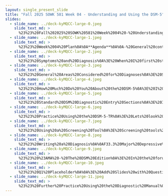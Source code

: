 ```yaml
---
layout: single_present_slide
title: "Fall 2025 SOWK 581 Week 04 - Understanding and Using the DSM-5"
slides:
  - slide_name: ../deck-kyMQCC-large-0.jpeg
    slide_text_md: >
      %23%23%20Fall%202025%20SOWK%20581%20Week%2004%20-%20Understanding%20and%20Using%20the%20DSM-5%0A%0Atitle:%20Fall%202025%20SOWK%20581%20Week%2004%20-%20Understanding%20and%20Using%20the%20DSM-5%0Adate:%202025-09-13%2011:42:27%0Alocation:%20Heritage%20University%0Atags:%0A%20%20-%20Heritage%20University%0A%20%20-%20MSW%20Program%0A%20%20-%20SOWK%20581%0Apresentation_video:%20%3E%0A%20%20%22%22%0Adescription:%20%3E%0A%0AWeek%20five%20is%20a%20synchronous%20class%20week,%20with%20class%20on%20Saturday%20(09/20/25).%20Students%20are%20asked%20to%20read%20Segal%20et%20al.%20(2019),%20a%20chapter%20that%20provides%20a%20discussion%20regarding%20diagnostic%20interviews%20and%20considerations%20for%20different%20settings,%20client%20expectations,%20and%20clinician%20approach.%20I%20also%20ask%20students%20to%20watch%20a%20video%20by%20Kinter%20(2020),%20who%20provides%20a%20broad%20overview%20of%20the%20DMS.%20There%20are%20forums%20for%20students%20to%20share%20about%20how%20they%20engage%20in%20the%20diagnostic%20process%20and%20other%20materials%20related%20to%20the%20DSM,%20and%20ask%20questions%20they%20might%20have.%20During%20class,%20we%20will%20spend%20time%20demonstrating%20and%20discussing%20how%20to%20use%20the%20DSM%20for%20diagnostic%20interviews,%20as%20well%20as%20an%20opportunity%20to%20respond%20to%20the%20questions%20posed%20in%20the%20forums%20in%20an%20AMA%20format.%20The%20agenda%20for%20the%20in-class%20session%20includes:%0A%0A-%20General%20content%20in%20diagnoses%0A-%20Using%20the%20DSM%0A-%20AMA%20-%20DMS-5-TR%20Edition%0A%0AThe%20learning%20objectives%20this%20week%20include:%0A%0A-%20Reflect%20on%20the%20structure,%20purpose,%20and%20challenges%20of%20the%20clinical%20diagnostic%20interview%20process%20across%20different%20practice%20settings.%0A-%20Explore%20the%20organization%20and%20diagnostic%20criteria%20of%20the%20DSM-5-TR%20through%20guided%20media%20and%20independent%20resource%20discovery.%0A-%20Identify%20and%20describe%20diagnostic%20features%20and%20symptom%20patterns%20of%20specific%20mental%20health%20conditions%20using%20DSM-based%20sources.%0A-%20Identify%20key%20elements%20of%20diagnosis,%20including%20symptom%20types,%20duration,%20frequency,%20intensity,%20and%20cultural/contextual%20considerations.%0A-%20Practice%20locating%20diagnostic%20criteria%20in%20the%20DSM.%0A-%20Evaluate%20how%20screening%20tools%20and%20assessment%20measures%20can%20support%20clinical%20judgment%20and%20diagnosis.%0A%0A%0A
  - slide_name: ../deck-kyMQCC-large-1.jpeg
    slide_text_md: >
      %23%23%20Week%2004%20Plan%0A%0A**Agenda**%0A%0A-%20General%20content%20in%20diagnoses%0A-%20Using%20the%20DSM%0A-%20AMA%20-%20DMS-5-TR%20Edition%0A%0A**Learning%20Objectives**%0A%0A-%20Identify%20key%20elements%20of%20diagnosis,%20including%20symptom%20types,%20duration,%20frequency,%20intensity,%20and%20cultural/contextual%20considerations.%0A-%20Practice%20locating%20diagnostic%20criteria%20in%20the%20DSM.%0A-%20Evaluate%20how%20screening%20tools%20and%20assessment%20measures%20can%20support%20clinical%20judgment%20and%20diagnosis.%0A%0A%0A
  - slide_name: ../deck-kyMQCC-large-2.jpeg
    slide_text_md: >
      %23%23%20Symptoms%20and%20Diagnosis%0A%3E%20When%20I%20first%20started%20studying%20the%20DSM,%20I%20wrote%20a%20blog%20post%20about%20panic%20attacks%20and%20love.%20%0A%0A%3E%20It%20made%20me%20start%20to%20wonder,%20Do%20we%20all%20have%20the%20conditions%20and%20symptoms%20in%20the%20DSM%3F%0A%0A-%20The%20tendency%20of%20students%20to%20self-diagnose%20based%20on%20classroom%20learning%20is%20sometimes%20referred%20to%20as%20intern%20syndrome%20or%20medical%20students'%20disorder%20(Aaiz%20%26%20Stephen,%202017).%20(study%20in%20India%20looking%20at%20psychology%20students%20and%20diagnosis)%0A-%20Attitudes%20towards%20those%20who%20self-diagnose%20are%20a%20highly%20contentious%20practice,%20with%20individuals%20stating%20emotional%20and%20moral%20arguments%20both%20for%20and%20against%20self-diagnosis,%20with%20arguments%20about%20perceived%20benefits%20and%20harms%20(Underhill%20%26%20Foulkes,%202025).%20(study%20on%20Reddit%20looking%20at%20general%20perceptions)%0A%0A-%20Common%20symptoms%20do%20not%20mean%20a%20clinical%20diagnosis.%0A-%20Individuals%20may%20experience%20clinically%20relevant%20symptoms%20without%20meeting%20full%20criteria.%0A-%20Cultural%20norms%20and%20individual%20differences%20influence%20what%20is%20considered%20%22normal.%22%0A%0A%3Cdiv%20style%3D%22text-align:%20center%22%20markdown%3D%221%22%3E%0AReference%0A%3C/div%3E%0A%3Cdiv%20style%3D%22margin:%200%200%200%202em;%20text-indent:%20-2em;%22%20markdown%3D%221%22%3E%0A%0AAaiz,%20A.,%20%26%20Stephen,%20S.%20(2017).%20Self-diagnosis%20in%20psychology%20students.%20_International%20Journal%20of%20Indian%20Psychology,%204_(2),%203.%20%3Chttps://doi.org/10.25215/0402.035%3E%0A%0AUnderhill,%20R.,%20%26%20Foulkes,%20L.%20(2025).%20Self-diagnosis%20of%20mental%20disorders:%20A%20qualitative%20study%20of%20attitudes%20on%20Reddit.%20_Qualitative%20Health%20Research,%2035_(7),%20779-792.%20%3Chttps://doi.org/10.1177/10497323241288785%3E%0A%0A%3C/div%3E%0A%0A
  - slide_name: ../deck-kyMQCC-large-3.jpeg
    slide_text_md: >
      %23%23%20General%20Areas%20Considered%20for%20Diagnoses%0A%3E%20So%20then,%20what%20do%20we%20think%20about%20when%20we%20think%20about%20diagnoses%3F%20Most%20diagnoses%20include%20specific%20symptoms,%20a%20time-related%20connection,%20some%20frequency,%20and%20a%20description%20of%20intensity%20for%20a%20diagnosis%20to%20meet%20the%20threshold%20for%20a%20given%20diagnosis.%0A%0A%0A-%20**Symptoms**%20can%20impact%20people%20in%20a%20variety%20of%20ways,%20including:%0A%09*%20Beliefs%20(e.g.,%20delusions%20in%20psychotic%20disorders,%20or%20%22I'm%20not%20good%20enough%22%20in%20MDD)%20or%20Experiences%20(experience%20of%20a%20traumatic%20experience%20in%20PTSD)%0A%09*%20thoughts%20(%22People%20will%20negatively%20judge%20me%22%20in%20generalized%20anxiety)%0A%09*%20feelings%20(feeling%20down%20or%20depressed%20%20in%20MDD)%0A%09*%20behaviors%20(often%20losing%20things%20in%20ADHD)%0A-%20Different%20measures%20of%20**time**%20%20are%20often%20given%20within%20a%20diagnosis%0A%09*%20Taking%20place%20over%20a%20**period%20of%20time**%20(e.g.,%20depressive%20symptoms%20being%20present%20during%20a%20two-week%20time%20period%20in%20MDD)%0A%09*%20Include%20**age**%20related%20requirements%20(eg.,%20symptoms%20evident%20before%20age%20of%205%20in%20RAD)%0A%09*%20Have%20an%20associated%20**duration**(e.g.,%20compulsions%20are%20time-consuming%20taking%20an%20more%20than%20one%20hour%20per%20day%20in%20OCD)%20%0A-%20The%20*frequency*%20is%20discussed%20(e.g.,%20%22often%20argues%20with%20authority%20figures%22%20in%20ODD)%0A-%20The%20**intensity**%20is%20also%20required%20in%20diagnostic%20criteria%20(e.g.,%20causes%20clinically%20significant%20distress,%20the%20impact%20symptoms%20have%20on%20areas%20of%20life,%20judgment,%20or%20mood)%0A%0A(American%20Psychiatric%20Association,%202022)%0A%0AMy%20development%20of%20this%20slide%20and%20thinking%20around%20this%20was%20informed%20by%20D%20for%20Therapy's%20(2022).%0A%0A%3Cdiv%20style%3D%22text-align:%20center%22%20markdown%3D%221%22%3E%0AReference%0A%3C/div%3E%0A%3Cdiv%20style%3D%22margin:%200%200%200%202em;%20text-indent:%20-2em;%22%20markdown%3D%221%22%3E%0A%0AAmerican%20Psychiatric%20Association.%20(2022).%20_Diagnostic%20and%20statistical%20manual%20of%20mental%20disorders:%20DSM-5-TR_%20(5th%20ed.).%20American%20Psychiatric%20Association%0A%0AD%20for%20Therapy%20(2022%20August%201)%20_How%20to%20diagnose%20with%20DSM-5-TR_%20%5BVideo%5D.%20YouTube.%20%3Chttps://youtu.be/CnFNx5edlWo%3Fsi%3DJAQfiqtKUpnbZfUk%3E%0A%0A%3C/div%3E%0A%0A
  - slide_name: ../deck-kyMQCC-large-4.jpeg
    slide_text_md: >
      %23%23%20How%20Much%20Do%20You%20About%20the%20DSM-5%0A%3E%20I%20want%20to%20do%20quick%20game%20of%20kahoot.%20You%20will%20need%20a%20device%20and%20to%20go%20to%20%60kahoot.it%60%0A%0A%3E%20Sorry,%20my%20free%20account%20only%20allows%2010%20participants,%20so%20it's%20first-come,%20first-served.%20Feel%20free%20to%20work%20with%20a%20partner%0A%0A%3E%20Winner%20gets%20a%20copy%20of%20the%20DSM-5%0A%0A%5BWhole%20Group%20Activity%5D%20Have%20Students%20do%20%5BKahoot%20on%20the%20DSM-5%20w/%2022%20Questions%5D(https://create.kahoot.it/details/ce981df1-2c23-4053-9f7e-98fc15c1eeca)%0A%0A
  - slide_name: ../deck-kyMQCC-large-5.jpeg
    slide_text_md: >
      %23%23%20Standard%20DSM%20Diagnostic%20Entry%20Sections%0A%3E%20I%20want%20to%20quickly%20provide%20how%20we%20tend%20to%20use%20the%20DSM.%20If%20your%20work%20includes%20clinical%20assessment,%20you%20will%20start%20to%20become%20very%20familiar%20with%20some%20of%20the%20sections.%0A%0A%5BWhole%20Group%20Activity%5D%20Use%20document%20projector%20to%20show%20an%20overview%20of%20the%20DMS%20and%20talk%20briefly%20over%20the%20following%20ways%20we%20as%20clinicians%20tend%20to%20use%20the%20DSM.%0A%0A-%20Find%20in%20the%20Table%20of%20Contents%0A-%20Use%20the%20Diagnostic%20Criteria%0A-%20Review%20Further%20Information%20(when%20we%20are%20unsure%20or%20need%20more%20information)%0A%0A-%3E%20Further%20information%20about%20each%20topic%0A%0A**%F4%80%8B%B4%20Find%20in%20the%20Table%20of%20Contents**%0A%0A%3E%20Diagnoses%20can%20be%20sorted%20into%20the%20following%20broader%20categories:%0A%0A-%20Neurodevelopmental%20Disorders%0A-%20Schizophrenia%20Spectrum%20and%20Other%20Psychotic%20Disorders%0A-%20Bipolar%20and%20Related%20Disorders%0A-%20Depressive%20Disorders%0A-%20Anxiety%20Disorders%0A-%20Obsessive-Compulsive%20and%20Related%20Disorders%0A-%20Trauma-%20and%20Stressor-Related%20Disorders%0A-%20Dissociative%20Disorders%0A-%20Somatic%20Symptom%20and%20Related%20Disorders%0A-%20Feeding%20and%20Eating%20Disorders%0A-%20Elimination%20Disorders%0A-%20Sleep-Wake%20Disorders%0A-%20Sexual%20Dysfunctions%0A-%20Gender%20Dysphoria%0A-%20Disruptive,%20Impulse-Control,%20and%20Conduct%20Disorders%0A-%20Substance-Related%20and%20Addictive%20Disorders%0A-%20Neurocognitive%20Disorders%0A-%20Personality%20Disorders%0A-%20Paraphilic%20Disorders%0A-%20Other%20Mental%20Disorders%20and%20Additional%20Codes%0A-%20Medication-Induced%20Movement%20Disorders%20and%20Other%20Adverse%20Effects%20of%20Medication%0A-%20Other%20Conditions%20That%20May%20Be%20a%20Focus%20of%20Clinical%20Attention%0A%0A**%F4%80%AF%A9%20Use%20the%20Diagnostic%20Criteria**%0A%0A%3E%20You%20will%20likely%20spend%20most%20of%20your%20time%20in%20the%20criteria%20in%20your%20direct%20practice,%20which%20is%20why%20having%20just%20the%20small%20book%20is%20an%20acceptable%20option.%20We%20often%20will%20review%20the%20criteria%20for%20what%20we%20are%20assessing%20in%20our%20client%20and%20help%20elicit%20guided%20questions%20helping%20us%20understand%20if%20they%20meet%20the%20threshold%20for%20the%20diagnosis.%0A%0A**Diagnostic%20Criteria**:%20The%20specific%20list%20of%20symptoms%20and%20conditions%20required%20for%20diagnosis,%20including%20duration%20and%20exclusion%20criteria.%0A%0A%0A**%F4%80%B1%A2%20Review%20Further%20Information**%0A%0A%3E%20If%20you%20have%20the%20big%20book,%20you%20have%20access%20%0A%0A%0A-%20**Diagnostic%20Features**:%20A%20narrative%20description%20of%20core%20features%20that%20define%20the%20disorder%20and%20help%20differentiate%20it%20from%20others.%0A-%20**Associated%20Features**:%20Common%20but%20non-essential%20symptoms,%20behaviors,%20or%20conditions%20that%20often%20accompany%20the%20disorder.%0A-%20**Prevalence**:%20:%20Information%20on%20how%20common%20the%20disorder%20is%20in%20the%20general%20population%20and/or%20specific%20subgroups.%0A-%20**Development%20and%20Course**:%20Typical%20age%20of%20onset,%20how%20the%20disorder%20progresses%20over%20time,%20and%20lifespan%20considerations.%0A-%20**Risk%20and%20Prognostic%20Factors**:%20Factors%20that%20increase%20the%20likelihood%20of%20developing%20a%20disorder%20or%20influence%20its%20course%20and%20outcome.%20Divided%20into:%20%0A%09*%20__Temperamental__:%20Individual%20personality%20traits%20or%20emotional%20tendencies%20that%20predispose%20someone%20to%20a%20disorder%0A%09*%20__Environmental__:%20External%20life%20events%20or%20conditions%E2%80%94like%20trauma,%20stress,%20or%20upbringing%E2%80%94that%20affect%20risk%20or%20progression.%0A%09*%20__Genetic%20and%20Physiological__:%20Inherited%20or%20biological%20traits%20that%20influence%20vulnerability%20to%20the%20disorder.%0A%09*%20__Course%20Modifiers__:%20Factors%20that%20change%20the%20severity,%20persistence,%20or%20expression%20of%20the%20disorder%20once%20it%20has%20developed.%0A-%20**Culture-Related%20Diagnostic%20Issues**:%20How%20cultural%20context%20may%20influence%20the%20presentation,%20interpretation,%20or%20stigma%20of%20symptoms.%0A-%20**Sex%20and%20Gender-Related%20Diagnostic%20Issues**:%20Differences%20in%20prevalence,%20presentation,%20or%20course%20across%20genders.%0A-%20Association%20with%20Suicidal%20thoughts%20or%20Behaviors:%20Information%20about%20elevated%20risk%20and%20considerations%20for%20safety%20assessment.%0A-%20**Functional%20Consequences%20of%20the%20Disorder**:%20The%20impact%20of%20the%20disorder%20on%20a%20person's%20daily%20life,%20work,%20relationships,%20etc.%0A-%20**Differential%20Diagnosis**:%20Other%20disorders%20or%20conditions%20that%20should%20be%20ruled%20out%20before%20making%20the%20diagnosis.%0A-%20**Comorbidity**:%20Other%20disorders%20that%20commonly%20co-occur%20with%20the%20diagnosis.%0A%0ASome%20Entries%20include%20other%20information%20such%20as%20specifiers%20(e.g.,%20severity,%20subtype,%20course),%20recording%20procedures,%20changes%20from%20DSM-IV,%20and%20ICD-10-CM%20Codes%0A%0A(American%20Psychiatric%20Association,%202022)%0A%0A
  - slide_name: ../deck-kyMQCC-large-6.jpeg
    slide_text_md: >
      %23%23%20Practice%20Using%20the%20DSM-5-TR%0A%3E%20Lets%20look%20at%20one%20of%20these%20as%20an%20examples:%0A%0A%5BWhole%20Group%20Activity%5D%20Demonstrate%20reviewing%20a%20diagnosis%20using%20document%20projector%20(Oppositional%20Defiant%20Disorder)%0A%0A-%20Find%20using%20table%20of%20contents%0A-%20Talk%20though%20criteria%0A-%20Show%20additional%20sections%0A%0A%5BSmall%20Group%20Activity%5D%20Review%20other%20diagnostic%20criteria%0A%0ATalk%20in%20groups%20about%20the%20following%20and%20what%20the%20diagnostic%20criteria%20mean:%0A%0A-%20Reactive%20Attachment%20Disorder%0A-%20Generalized%20anxiety%20disorder%0A-%20Borderline%20Personality%20Disorder%0A%0A
  - slide_name: ../deck-kyMQCC-large-7.jpeg
    slide_text_md: >
      %23%23%20Using%20a%20Screening%20Tool%0A%3E%20Screening%20tools%20can%20be%20helpful%20in%20assessing%20and%20determining%20what%20needs%20a%20person%20might%20have.%0A%0A-%20My%20experience%20using%20the%20GAIN-SS%0A%0AShow%20website%20for%20%5BDSM-5-TR%20Online%20Assessment%20Measures%5D(https://www.psychiatry.org/psychiatrists/practice/dsm/educational-resources/assessment-measures)%20which%20provides:%0A%0A-%20Level%201%20Cross-Cutting%20Symptom%20Measures%0A-%20Level%202%20Cross-Cutting%20Symptom%20Measures%0A-%20Disorder-Specific%20Severity%20Measures%0A-%20Disability%20Measures%0A-%20Personality%20Inventories%0A-%20Early%20Development%20and%20Home%20Background%0A-%20Cultural%20Formulation%20Interviews%0A%0A
  - slide_name: ../deck-kyMQCC-large-8.jpeg
    slide_text_md: >
      %23%23%20Writing%20a%20Diagnosis%0A%0AF33.3%20Major%20Depressive%20Disorder,%20Recurrent,%20Severe%20with%20Psychotic%20Features%20with%20Anxious%20Distress;%0A%0AInclude%20the%20code:%0A%0A-%20F%20Codes%20%E2%80%94%20Mental%20and%20Behavioral%20Disorders%0A-%20Z%20Codes%20%E2%80%94%20Other%20Conditions%20That%20May%20Be%20a%20Focus%20of%20Clinical%20Attention%0A%0ASome%20also%20include:%20R,%20G,%20and%20N...%0A%0AWrite%20out%20the%20whole%20diagnosis%20(discuss%20varying%20levels%20of%20meaning%20from%20this%20diagnosis...)%0A%0AAt%20a%20minimum,%20you%20documentation%20when%20ascribing%20a%20diagnosis%20should%20probably%20include:%0A%0A-%20Diagnosis%20(with%20DSM%20code)%0A-%20Date%20of%20diagnosis%0A-%20Any%20differential%20diagnoses%20considered%0A-%20Supporting%20symptoms%20and%20evidence%0A-%20Plan%20for%20reevaluation,%20if%20needed%0A%0A
  - slide_name: ../deck-kyMQCC-large-9.jpeg
    slide_text_md: >
      %23%23%20%23AMA%20-%20The%20DSM%20Edition%0A%3E%20In%20the%20forums,%20I%20asked%20you%20to%20ask%20any%20questions%20about%20the%20DSM%20you%20might%20have.%0A%0ALets%20go%20though%20and%20review%20them%0A%0A
  - slide_name: ../deck-kyMQCC-large-10.jpeg
    slide_text_md: >
      %23%23%20Q1%20Placeholder%0A%0A%3E%20Add%20Slides%20with%20Questions%20from%20Forums%20Here%0A%0A%0A
  - slide_name: ../deck-kyMQCC-large-11.jpeg
    slide_text_md: >
      %23%23%20Further%20Practice%20Using%20the%20Diagnostic%20Manual%0A%3E%20If%20there%20is%20still%20time,%20we%20can%20do%20some%20more%20small%20group%20discussion.%0A%0ATalk%20in%20groups%20about%20the%20following%20and%20what%20the%20diagnostic%20criteria%20mean:%0A%0A-%20Posttraumatic%20Stress%20Disorder%0A-%20Major%20Depressive%20Disorder%0A-%20Schizophrenia%0A
---
```

